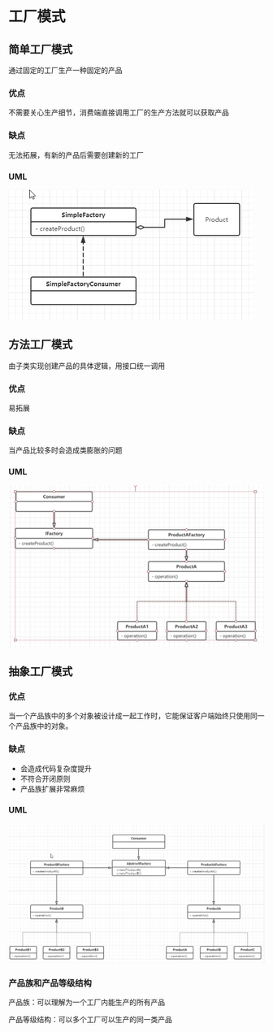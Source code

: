 # 工厂模式

## 简单工厂模式

通过固定的工厂生产一种固定的产品

### 优点

不需要关心生产细节，消费端直接调用工厂的生产方法就可以获取产品

### 缺点

无法拓展，有新的产品后需要创建新的工厂

### UML

![简单工厂UML](https://raw.githubusercontent.com/lytd/piclib/master/gpedu/simplefactorypatternuml.png)

## 方法工厂模式

由子类实现创建产品的具体逻辑，用接口统一调用

### 优点

易拓展

### 缺点

当产品比较多时会造成类膨胀的问题

### UML

![工厂方法UML](https://raw.githubusercontent.com/lytd/piclib/master/gpedu/methodfactorypatternuml.png)

## 抽象工厂模式

### 优点

当一个产品族中的多个对象被设计成一起工作时，它能保证客户端始终只使用同一个产品族中的对象。

### 缺点

- 会造成代码复杂度提升
- 不符合开闭原则
- 产品族扩展非常麻烦

### UML

![抽象工厂UML](https://raw.githubusercontent.com/lytd/piclib/master/gpedu/abstractfactorypatternuml.png)

### 产品族和产品等级结构

产品族：可以理解为一个工厂内能生产的所有产品

产品等级结构：可以多个工厂可以生产的同一类产品